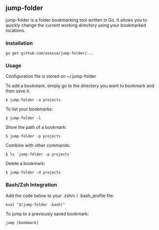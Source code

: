 ## jump-folder

jump-folder is a folder bookmarking tool written in Go. It allows you to quickly change the current working directory using your bookmarked locations.

### Installation

```
go get github.com/asessa/jump-folder/...
```

### Usage

Configuration file is stored on ~/.jump-folder

To add a bookmark, simply go to the directory you want to bookmark and then save it.

```
$ jump-folder -a projects
```

To list your bookmarks:

```
$ jump-folder -l
```

Show the path of a bookmark:

```
$ jump-folder -p projects
```

Combine with other commands:

```
$ ls `jump-folder -p projects`
```

Delete a bookmark:

```
$ jump-folder -d projects
```

### Bash/Zsh Integration

Add the code below to your .zshrc / .bash_profile file:

```
eval "$(jump-folder -bash)"
```

To jump to a previously saved bookmark:

```
jump [bookmark]
```
